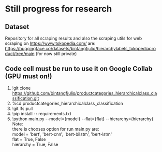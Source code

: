 # Still progress for research 
## Dataset
Repository for all scraping results and also the scraping utils for web scraping on https://www.tokopedia.com/ are:<br />https://huggingface.co/datasets/bintangfjulio/hierarchylabels_tokopediaproduct/tree/main (for now still private)
## Code cell must be run to use it on Google Collab (GPU must on!)
1. !git clone https://github.com/bintangfjulio/productcategories_hierarchicalclass_classification.git
2. %cd productcategories_hierarchicalclass_classification
3. !git lfs pull
4. !pip install -r requirements.txt
5. !python main.py --model={model} --flat={flat} --hierarchy={hierarchy}</br>
Note:</br>there is chooses option for run main.py are:</br>model = 'bert', 'bert-cnn', 'bert-bilstm', 'bert-lstm'</br>flat = True, False</br>hierarchy = True, False

